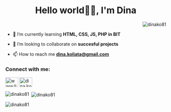 <h1 align="center">Hello world🎄🎅, I'm Dina</h1>
<p align="right"> <img src="https://encrypted-tbn0.gstatic.com/images?q=tbn:ANd9GcSumWXPRaz5Tspdb7uwCbFnEWHf9V2obK6Lnw&usqp=CAUt" alt="dinako81" /> </p>

- 🌱 I’m currently learning **HTML, CSS, JS, PHP in BIT**

- 👯 I’m looking to collaborate on **succesful projects**

- 📫 How to reach me **dina.koliata@gmail.com**

<h3 align="left">Connect with me:</h3>
<p align="left">
<a href="https://linkedin.com/in/www.linkedin.com/in/dina-koliata-b27661114" target="blank"><img align="center" src="https://raw.githubusercontent.com/rahuldkjain/github-profile-readme-generator/master/src/images/icons/Social/linked-in-alt.svg" alt="www.linkedin.com/in/dina-koliata-b27661114" height="30" width="40" /></a>
<a href="https://fb.com/dina ko" target="blank"><img align="center" src="https://raw.githubusercontent.com/rahuldkjain/github-profile-readme-generator/master/src/images/icons/Social/facebook.svg" alt="dina ko" height="30" width="40" /></a>
</p>

<p><img align="left" src="https://github-readme-stats.vercel.app/api/top-langs?username=dinako81&show_icons=true&locale=en&layout=compact" alt="dinako81" /></p>

<p>&nbsp;<img align="center" src="https://github-readme-stats.vercel.app/api?username=dinako81&show_icons=true&locale=en" alt="dinako81" /></p>

<p><img align="center" src="https://github-readme-streak-stats.herokuapp.com/?user=dinako81&" alt="dinako81" /></p>
